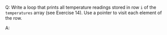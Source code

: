 Q: Write a loop that prints all temperature readings stored in row `i` of the
`temperatures` array (see Exercise 14). Use a pointer to visit each element of
the row.

A:
